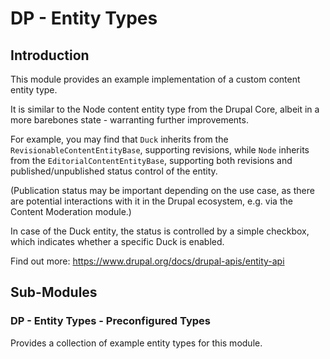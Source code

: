 # DP - Entity Types

## Introduction

This module provides an example implementation of a custom content entity type.

It is similar to the Node content entity type from the Drupal Core,
albeit in a more barebones state - warranting further improvements.

For example, you may find that `Duck` inherits from the `RevisionableContentEntityBase`,
supporting revisions, while `Node` inherits from the `EditorialContentEntityBase`,
supporting both revisions and published/unpublished status control of the entity.

(Publication status may be important depending on the use case, as there are
potential interactions with it in the Drupal ecosystem, e.g. via
the Content Moderation module.)

In case of the Duck entity, the status is controlled by a simple checkbox, which
indicates whether a specific Duck is enabled.

Find out more: https://www.drupal.org/docs/drupal-apis/entity-api

## Sub-Modules

### DP - Entity Types - Preconfigured Types

Provides a collection of example entity types for this module.

